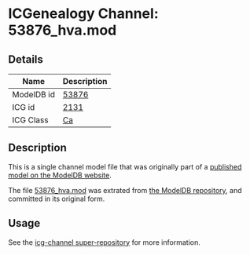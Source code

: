 # ICGenealogy Channel: 53876\_hva.mod

## Details

Name | Description
---- | -----------
ModelDB id | [53876](http://senselab.med.yale.edu/ModelDB/ShowModel.cshtml?model=53876)
ICG id | [2131](http://icg.neurotheory.ox.ac.uk/channels/3/2131)
ICG Class | [Ca](http://icg.neurotheory.ox.ac.uk/channels/3)

## Description

This is a single channel model file that was originally part of a [published model on the ModelDB website](http://senselab.med.yale.edu/mModelDB/ShowModel.cshtml?model=53876).

The file [53876\_hva.mod](53876_hva.mod) was extrated from [the ModelDB repository](http://senselab.med.yale.edu/ModelDB/ShowModel.cshtml?model=53876), and committed in its original form.

## Usage

See the [icg-channel super-repository](https://github.com/icgenealogy/icg-channels) for more information.